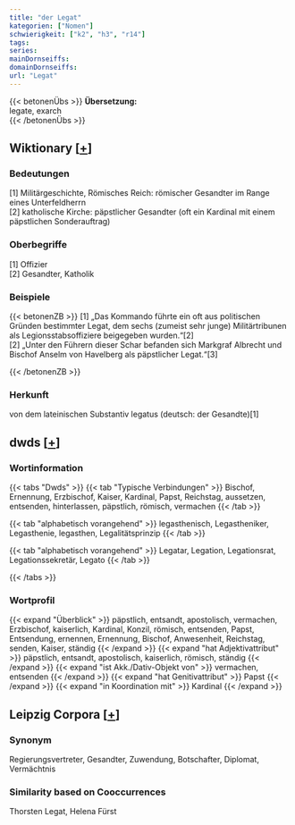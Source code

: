 ```yaml
---
title: "der Legat"
kategorien: ["Nomen"]
schwierigkeit: ["k2", "h3", "r14"]
tags:
series:
mainDornseiffs:
domainDornseiffs:
url: "Legat"
---
```


{{< betonenÜbs >}}
**Übersetzung:**  
legate, exarch  
{{< /betonenÜbs >}}

## Wiktionary [[+](https://de.wiktionary.org/wiki/Legat)]

### Bedeutungen
[1] Militärgeschichte, Römisches Reich: römischer Gesandter im Range eines Unterfeldherrn  
[2] katholische Kirche: päpstlicher Gesandter (oft ein Kardinal mit einem päpstlichen Sonderauftrag)  

### Oberbegriffe
[1] Offizier  
[2] Gesandter, Katholik  

### Beispiele
{{< betonenZB >}}
[1] „Das Kommando führte ein oft aus politischen Gründen bestimmter Legat, dem sechs (zumeist sehr junge) Militärtribunen als Legionsstabsoffiziere beigegeben wurden.“[2]  
[2] „Unter den Führern dieser Schar befanden sich Markgraf Albrecht und Bischof Anselm von Havelberg als päpstlicher Legat.“[3]  

{{< /betonenZB >}}
### Herkunft
von dem lateinischen Substantiv legatus (deutsch: der Gesandte)[1]  



## dwds [[+](https://www.dwds.de/wb/Legat)]

### Wortinformation
{{< tabs "Dwds" >}}
{{< tab "Typische Verbindungen" >}}
Bischof, Ernennung, Erzbischof, Kaiser, Kardinal, Papst, Reichstag, aussetzen, entsenden, hinterlassen, päpstlich, römisch, vermachen
{{< /tab >}}

{{< tab "alphabetisch vorangehend" >}}
legasthenisch, Legastheniker, Legasthenie, legasthen, Legalitätsprinzip
{{< /tab >}}

{{< tab "alphabetisch vorangehend" >}}
Legatar, Legation, Legationsrat, Legationssekretär, Legato
{{< /tab >}}

{{< /tabs >}}

### Wortprofil
{{< expand "Überblick" >}} päpstlich, entsandt, apostolisch, vermachen, Erzbischof, kaiserlich, Kardinal, Konzil, römisch, entsenden, Papst, Entsendung, ernennen, Ernennung, Bischof, Anwesenheit, Reichstag, senden, Kaiser, ständig {{< /expand >}}
{{< expand "hat Adjektivattribut" >}} päpstlich, entsandt, apostolisch, kaiserlich, römisch, ständig {{< /expand >}}
{{< expand "ist Akk./Dativ-Objekt von" >}} vermachen, entsenden {{< /expand >}}
{{< expand "hat Genitivattribut" >}} Papst {{< /expand >}}
{{< expand "in Koordination mit" >}} Kardinal {{< /expand >}}

## Leipzig Corpora [[+](https://corpora.uni-leipzig.de/en/res?word=Legat&corpusId=deu_newscrawl-public_2018)]


### Synonym
Regierungsvertreter, Gesandter, Zuwendung, Botschafter, Diplomat, Vermächtnis


### Similarity based on Cooccurrences
Thorsten Legat, Helena Fürst

